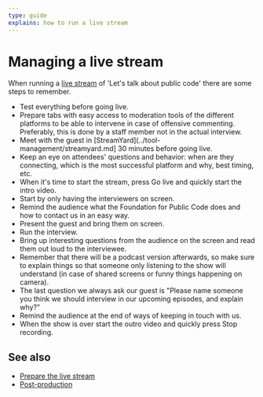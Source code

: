 ```yaml
---
type: guide
explains: how to run a live stream
---
```


# Managing a live stream

When running a [live stream](index.md) of 'Let's talk about  public code' there are some steps to remember.

- Test everything before going live.
- Prepare tabs with easy access to moderation tools of the different platforms to be able to intervene in case of offensive commenting. Preferably, this is done by a staff member not in the actual interview.
- Meet with the guest in [StreamYard](../tool-management/streamyard.md] 30 minutes before going live.
- Keep an eye on attendees' questions and behavior: when are they connecting, which is the most successful platform and why, best timing, etc.
- When it's time to start the stream, press Go live and quickly start the intro video.
- Start by only having the interviewers on screen.
- Remind the audience what the Foundation for Public Code does and how to contact us in an easy way.
- Present the guest and bring them on screen.
- Run the interview.
- Bring up interesting questions from the audience on the screen and read them out loud to the interviewee.
- Remember that there will be a podcast version afterwards, so make sure to explain things so that someone only listening to the show will understand (in case of shared screens or funny things happening on camera).
- The last question we always ask our guest is "Please name someone you think we should interview in our upcoming episodes, and explain why?"
- Remind the audience at the end of ways of keeping in touch with us.
- When the show is over start the outro video and quickly press Stop recording.

## See also

- [Prepare the live stream](prepare-live-stream.md)
- [Post-production](post-production.md)
